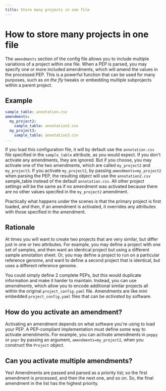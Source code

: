 ```yaml
---
title: Store many projects in one file
---
```


# How to store many projects in one file

The `amendments` section of the config file allows you to include multiple variations of a project within one file. When a PEP is parsed, you may specify one or more included amendments, which will amend the values in the processed PEP. This is a powerful function that can be used for many purposes, such as *on the fly* tweaks or embedding multiple subprojects within a parent project.

## Example

```yaml
sample_table: annotation.csv
amendments:
  my_project2:
    sample_table: annotation2.csv
  my_project3:
    sample_table: annotation3.csv
...
```

If you load this configuration file, it will by default use the `annotation.csv` file specified in the `sample_table` attribute, as you would expect. If you don't activate any amendments, they are ignored. But if you choose, you may activate one of the two amendments, which are called `my_project2` and `my_project3`. If you activate `my_project2`, by passing `amendments=my_project2` when parsing the PEP, the resulting object will use the `annotation2.csv` sample_table instead of the default `annotation.csv`. All other project settings will be the same as if no amendment was activated because there are no other values specifed in the `my_project2` amendment.

Practically what happens under the scenes is that the primary project is first loaded, and then, if an amendment is activated, it overrides any attributes with those specified in the amendment.

## Rationale

At times you will want to create two projects that are very similar, but differ just in one or two attributes. For example, you may define a project with one set of samples, and then want an identical project but using a different sample annotation sheet. Or, you may define a project to run on a particular reference genome, and want to define a second project that is identical, but uses a different reference genome.

You could simply define 2 complete PEPs, but this would duplicate information and make it harder to maintain. Instead, you can use *amendments*, which allow you to encode additional similar projects all within the original `project_config.yaml` file. Amendments are like mini embedded `project_config.yaml` files that can be *activated* by software. 

## How do you activate an amendment?

Activating an amendment depends on what software you're using to load your PEP. A PEP-compliant implementation must define some way to activate amendments. For example, you can activate amendments in `peppy` or `pepr` by passing an argument, `amendments=my_project2`, when you construct the `Project` object.

## Can you activate multiple amendments?

Yes! Amendments are passed and parsed as a priority list; so the first amendment is processed, and then the next one, and so on. So, the final amendment in the list has the highest priority.
